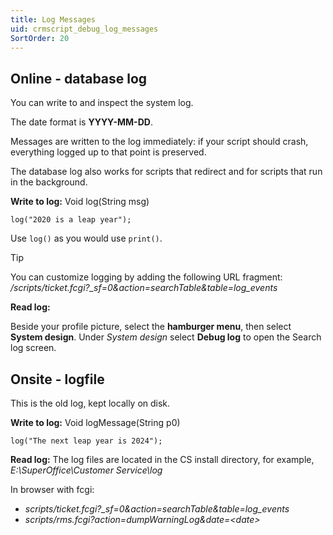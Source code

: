 ```yaml
---
title: Log Messages
uid: crmscript_debug_log_messages
SortOrder: 20
---
```


## Online - database log

You can write to and inspect the system log. 

The date format is **YYYY-MM-DD**.

Messages are written to the log immediately: if your script should crash, everything logged up to that point is preserved.

The database log also works for scripts that redirect and for scripts that run in the background.

**Write to log:** Void log(String msg)

```crmscript
log("2020 is a leap year");
```

Use `log()` as you would use `print()`.

> [!TIP]
> You can customize logging by adding the following URL fragment: <br/> */scripts/ticket.fcgi?_sf=0&action=searchTable&table=log_events*

**Read log:**

Beside your profile picture, select the **hamburger menu**, then select **System design**. Under *System design* select **Debug log** to open the Search log screen.

## Onsite - logfile

This is the old log, kept locally on disk.

**Write to log:** Void logMessage(String p0)

```crmscript
log("The next leap year is 2024");
```

**Read log:**
The log files are located in the CS install directory, for example, *E:\SuperOffice\Customer Service\log*

In browser with fcgi:

* *scripts/ticket.fcgi?_sf=0&action=searchTable&table=log_events*
* *scripts/rms.fcgi?action=dumpWarningLog&date=&lt;date&gt;*
